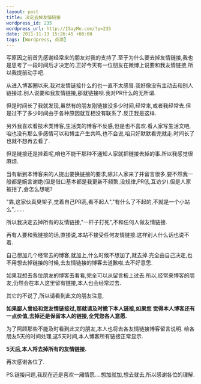 ```yaml
--- 
layout: post
title: 决定去掉友情链接
wordpress_id: 235
wordpress_url: http://ISayMe.com/?p=235
date: 2011-11-13 15:26:45 +08:00
tags: [Wordpress, 点滴]
---
```

写原因之前首先感谢经常来的朋友对我的支持了.至于为什么要去掉友情链接,我也是思考了一段时间后才决定的.正好今天有一位朋友在微博上说要和我友情链接,所以我提前动手吧.

从进入博客圈以来,我对友情链接什么的也一直不太感冒.我好像没有主动去和别人链接过.别人说要和我友情链接,那就链接呗.我对PR什么的无所谓.

但是时间长了我就发现,虽然有的朋友刚链接没多少时间,经常来,或者我经常去.但是过不了多少时间由于各种原因就互相没有联系了.反正我是这样.

另外我喜欢看技术类博客,生活类的博客不反感,但是也不喜欢.看人家写生活文吧,咱也没有那么多感情可以和博主产生共鸣,也不会说,咱只好默默看完就走.时间长了也就不想再去看了.

但是链接还是挂着呢,咱也不能干那种不通知人家就把链接去掉的事.所以我感觉很麻烦.

当有新到本博客来的人提出要换链接的要求,除非人家来了并留言很多,要不然我一般都是婉言谢绝(但是借口基本都是我更新不频繁,没规律,PR低,互访少).但是人家被拒了,会怎么想呢?

"靠,这家伙真臭架子,觉着自己PR高,看不起人","有什么了不起的,不就是一个小站么",......

所以我决定去掉所有的友情链接,"一杆子打死",不和任何人做友情链接.

再有人要和我链接的话,直接说,本站不接受任何友情链接.这样别人什么话也说不着.

自己想加几个经常去的博客,就加上,什么时候不想加了,就去掉.完全由自己决定,也不用想去掉链接的时候,去友情链接的博客去道歉啦,去不好意思.

如果我想去各位朋友的博客去看看,完全可以从留言板上过去.所以,经常来博客的朋友,仍然会在本人这里留有链接,本人也会经常过去.

其它的不说了,所以请看到此文的朋友注意,

__如果鄙人曾经和您友情链接过,那就请及时撤下本人链接,如果您 觉得本人博客还有一点价值,去掉还是保留本人的链接,全凭您各人意愿.__

为了照顾那些不能及时看到此文的朋友,本人也将去各友情链接博客留言说明.
给各朋友5天的时间处理,这5天时间,本人博客所有链接正常显示.

__5天后,本人将去掉所有的友情链接.__

再次感谢各位了.

PS.链接问题,我现在还是喜欢一厢情愿....想加就加,想去就去,所以感谢各位的理解.
